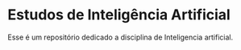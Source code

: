 # Estudos de Inteligência Artificial

Esse é um repositório dedicado a disciplina de Inteligencia artificial.
